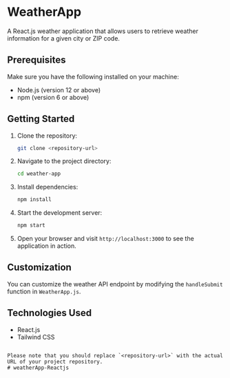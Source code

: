 # WeatherApp

A React.js weather application that allows users to retrieve weather information for a given city or ZIP code.

## Prerequisites

Make sure you have the following installed on your machine:

- Node.js (version 12 or above)
- npm (version 6 or above)

## Getting Started

1. Clone the repository:

   ```bash
   git clone <repository-url>
   ```

2. Navigate to the project directory:

   ```bash
   cd weather-app
   ```

3. Install dependencies:

   ```bash
   npm install
   ```

4. Start the development server:

   ```bash
   npm start
   ```

5. Open your browser and visit `http://localhost:3000` to see the application in action.

## Customization

You can customize the weather API endpoint by modifying the `handleSubmit` function in `WeatherApp.js`.

## Technologies Used

- React.js
- Tailwind CSS

```

Please note that you should replace `<repository-url>` with the actual URL of your project repository.
# weatherApp-Reactjs
